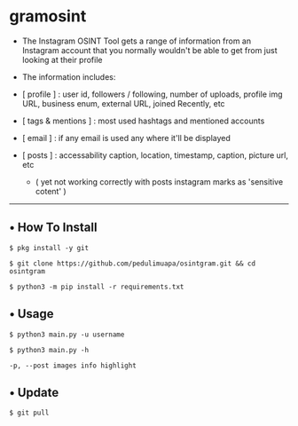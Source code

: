 # gramosint

* The Instagram OSINT Tool gets a range of information from an Instagram account that you normally wouldn't be able to get
from just looking at their profile

* The information includes:

* [ profile ] : user id, followers / following, number of uploads, profile img URL, business enum, external URL, joined Recently, etc

* [ tags & mentions ] : most used hashtags and mentioned accounts

* [ email ] : if any email is used any where it'll be displayed

* [ posts ] : accessability caption, location, timestamp, caption, picture url, etc
  * ( yet not working correctly with posts instagram marks as 'sensitive cotent' )  

---

## • How To Install

`$ pkg install -y git`

`$ git clone https://github.com/pedulimuapa/osintgram.git && cd osintgram`

`$ python3 -m pip install -r requirements.txt`

## • Usage

`$ python3 main.py -u username`

`$ python3 main.py -h`

`-p, --post images info highlight`


## • Update
 
`$ git pull`

